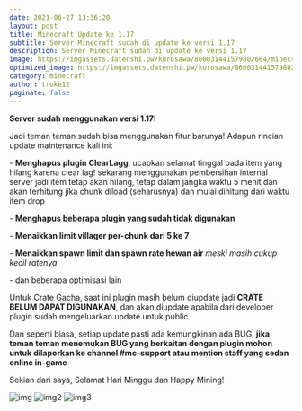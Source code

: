 ```yaml
---
date: 2021-06-27 13:36:20
layout: post
title: Minecraft Update ke 1.17
subtitle: Server Minecraft sudah di update ke versi 1.17
description: Server Minecraft sudah di update ke versi 1.17
image: https://imgassets.datenshi.pw/kurosawa/860031441579802664/minecraft-update.png
optimized_image: https://imgassets.datenshi.pw/kurosawa/860031441579802664/minecraft-update.png
category: minecraft
author: troke12
paginate: false
---
```

**Server sudah menggunakan versi 1.17!** 

Jadi teman teman sudah bisa menggunakan fitur barunya! Adapun rincian update maintenance kali ini: 

\- **Menghapus plugin ClearLagg**, ucapkan selamat tinggal pada item yang hilang karena clear lag! sekarang menggunakan pembersihan internal server jadi item tetap akan hilang, tetap dalam jangka waktu 5 menit dan akan terhitung jika chunk diload (seharusnya) dan mulai dihitung dari waktu item drop 

\- **Menghapus beberapa plugin yang sudah tidak digunakan** 

\- **Menaikkan limit villager per-chunk dari 5 ke 7** 

\- **Menaikkan spawn limit dan spawn rate hewan air** *meski masih cukup kecil ratenya* 

\- dan beberapa optimisasi lain 

Untuk Crate Gacha, saat ini plugin masih belum diupdate jadi **CRATE BELUM DAPAT DIGUNAKAN**, dan akan diupdate apabila dari developer plugin sudah mengeluarkan update untuk public 

Dan seperti biasa, setiap update pasti ada kemungkinan ada BUG, **jika teman teman menemukan BUG yang berkaitan dengan plugin mohon untuk dilaporkan ke channel #mc-support atau mention staff yang sedan online in-game** 

Sekian dari saya, Selamat Hari Minggu dan Happy Mining!



![img](https://imgassets.datenshi.pw/kurosawa/858611971901227008/unknown.png)
![img2](https://imgassets.datenshi.pw/kurosawa/858605896379531295/unknown.png)
![img3](https://imgassets.datenshi.pw/kurosawa/858604532916682802/unknown.png)